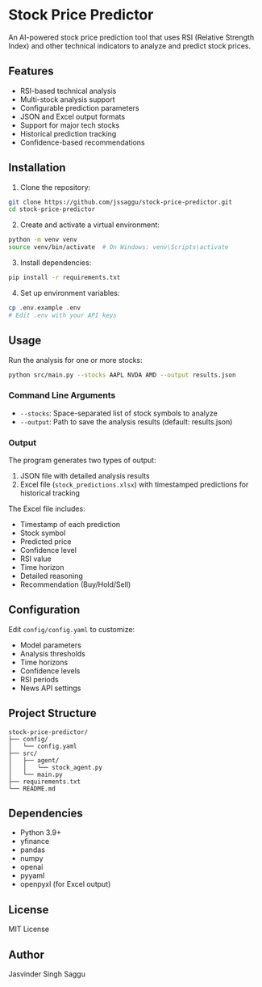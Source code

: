 # Stock Price Predictor

An AI-powered stock price prediction tool that uses RSI (Relative Strength Index) and other technical indicators to analyze and predict stock prices.

## Features

- RSI-based technical analysis
- Multi-stock analysis support
- Configurable prediction parameters
- JSON and Excel output formats
- Support for major tech stocks
- Historical prediction tracking
- Confidence-based recommendations

## Installation

1. Clone the repository:
```bash
git clone https://github.com/jssaggu/stock-price-predictor.git
cd stock-price-predictor
```

2. Create and activate a virtual environment:
```bash
python -m venv venv
source venv/bin/activate  # On Windows: venv\Scripts\activate
```

3. Install dependencies:
```bash
pip install -r requirements.txt
```

4. Set up environment variables:
```bash
cp .env.example .env
# Edit .env with your API keys
```

## Usage

Run the analysis for one or more stocks:

```bash
python src/main.py --stocks AAPL NVDA AMD --output results.json
```

### Command Line Arguments

- `--stocks`: Space-separated list of stock symbols to analyze
- `--output`: Path to save the analysis results (default: results.json)

### Output

The program generates two types of output:
1. JSON file with detailed analysis results
2. Excel file (`stock_predictions.xlsx`) with timestamped predictions for historical tracking

The Excel file includes:
- Timestamp of each prediction
- Stock symbol
- Predicted price
- Confidence level
- RSI value
- Time horizon
- Detailed reasoning
- Recommendation (Buy/Hold/Sell)

## Configuration

Edit `config/config.yaml` to customize:
- Model parameters
- Analysis thresholds
- Time horizons
- Confidence levels
- RSI periods
- News API settings

## Project Structure

```
stock-price-predictor/
├── config/
│   └── config.yaml
├── src/
│   ├── agent/
│   │   └── stock_agent.py
│   └── main.py
├── requirements.txt
└── README.md
```

## Dependencies

- Python 3.9+
- yfinance
- pandas
- numpy
- openai
- pyyaml
- openpyxl (for Excel output)

## License

MIT License

## Author

Jasvinder Singh Saggu 